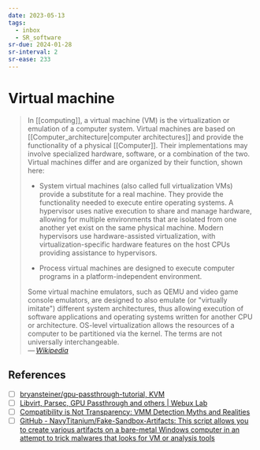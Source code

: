 ```yaml
---
date: 2023-05-13
tags:
  - inbox
  - SR_software
sr-due: 2024-01-28
sr-interval: 2
sr-ease: 233
---
```


# Virtual machine

> In [[computing]], a virtual machine (VM) is the virtualization or
> emulation of a computer system. Virtual machines are based on
> [[Computer_architecture|computer architectures]] and provide the functionality
> of a physical [[Computer]]. Their implementations may involve specialized
> hardware, software, or a combination of the two. Virtual machines differ and
> are organized by their function, shown here:
>
> - System virtual machines (also called full virtualization VMs) provide a
>   substitute for a real machine. They provide the functionality needed to
>   execute entire operating systems. A hypervisor uses native execution to
>   share and manage hardware, allowing for multiple environments that are
>   isolated from one another yet exist on the same physical machine. Modern
>   hypervisors use hardware-assisted virtualization, with
>   virtualization-specific hardware features on the host CPUs providing
>   assistance to hypervisors.
>
> - Process virtual machines are designed to execute computer programs in a
>   platform-independent environment.
>
> Some virtual machine emulators, such as QEMU and video game console emulators,
> are designed to also emulate (or "virtually imitate") different system
> architectures, thus allowing execution of software applications and operating
> systems written for another CPU or architecture. OS-level virtualization
> allows the resources of a computer to be partitioned via the kernel. The terms
> are not universally interchangeable.\
> — <cite>[Wikipedia](https://en.wikipedia.org/wiki/Virtual_machine)</cite>

## References

- [ ] [bryansteiner/gpu-passthrough-tutorial, KVM](https://github.com/bryansteiner/gpu-passthrough-tutorial)
- [ ] [Libvirt, Parsec, GPU Passthrough and others | Webux Lab](https://webuxlab.com/en/projects/vm-passthrough-parsec)
- [ ] [Compatibility is Not Transparency: VMM Detection Myths and Realities](https://www.usenix.org/legacy/events/hotos07/tech/full_papers/garfinkel/garfinkel_html/index.html)
- [ ] [GitHub - NavyTitanium/Fake-Sandbox-Artifacts: This script allows you to create various artifacts on a bare-metal Windows computer in an attempt to trick malwares that looks for VM or analysis tools](https://github.com/NavyTitanium/Fake-Sandbox-Artifacts)
